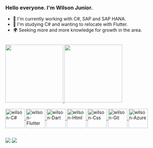  ### Hello everyone. I'm Wilson Junior. 

- 🔭 I'm currently working with C#, SAP and SAP HANA.
- 🌱 I'm studying C# and wanting to relocate with Flutter.
- 🌍 Seeking more and more knowledge for growth in the area. 
<br>

<div>
  <a href="https://https://github.com/wilsonraj-dev">
  <img height="180em" src="https://github-readme-stats.vercel.app/api?username=wilsonraj-dev&show_icons=true&theme=dracula"/>
  <img height="180em" src="https://github-readme-stats.vercel.app/api/top-langs/?username=wilsonraj-dev&layout=compact&langs_count=16&theme=dracula"/>
</div>
  
<div style="display: inline_block"><br>
  <img align="center" alt="wilson-C#" height="60" width="60" src="https://cdn.jsdelivr.net/gh/devicons/devicon/icons/csharp/csharp-original.svg">
  <img align="center" alt="wilson-Flutter" height="60" width="60" src="https://cdn.jsdelivr.net/gh/devicons/devicon/icons/flutter/flutter-original.svg">
  <img align="center" alt="wilson-Dart" height="60" width="60" src="https://cdn.jsdelivr.net/gh/devicons/devicon/icons/dart/dart-original.svg">
  <img align="center" alt="wilson-Html" height="60" width="60" src="https://cdn.jsdelivr.net/gh/devicons/devicon/icons/html5/html5-original-wordmark.svg">
  <img align="center" alt="wilson-Css" height="60" width="60" src="https://cdn.jsdelivr.net/gh/devicons/devicon/icons/css3/css3-original.svg">
  <img align="center" alt="wilson-Git" height="60" width="60" src="https://cdn.jsdelivr.net/gh/devicons/devicon/icons/git/git-original.svg">
  <img align="center" alt="wilson-Azure" height="60" width="60" src="https://cdn.jsdelivr.net/gh/devicons/devicon/icons/azure/azure-original.svg">
</div>

##
<div>
  <a href="https://www.linkedin.com/in/wilsonjuniordev/" target="_blank"><img src="https://img.shields.io/badge/LinkedIn-0077B5?style=for-the-badge&logo=linkedin&logoColor=white"    target="_blank"></a>
  <a href="wilsonraj@unipam.edu.br"><img src="https://img.shields.io/badge/Gmail-D14836?style=for-the-badge&logo=gmail&logoColor=white" target="_blank"></a>
</div>
